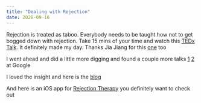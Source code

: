 ```yaml
---
title: "Dealing with Rejection"
date: 2020-09-16
---  
```

Rejection is treated as taboo. Everybody needs to be taught how not to get bogged down with rejection.
Take 15 mins of your time and watch this [TEDx Talk](https://lnkd.in/g_trgW8). It definitely made my day. 
Thanks Jia Jiang for this [one](https://www.youtube.com/watch?v=ojujwmYFx5M) too

I went ahead and did a little more digging and found a
couple more talks [1](https://lnkd.in/gRkuDXJ)  [2](https://lnkd.in/gmP3XFN)  at Google

I loved the insight and here is the [blog](https://lnkd.in/g6HAHHc)

And here is an iOS app for [Rejection Therapy](https://lnkd.in/gDU36h8) you definitely want to check out


